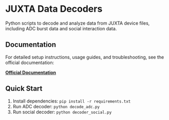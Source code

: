 # JUXTA Data Decoders

Python scripts to decode and analyze data from JUXTA device files, including ADC burst data and social interaction data.

## Documentation

For detailed setup instructions, usage guides, and troubleshooting, see the official documentation:

**[Official Documentation](https://wustl.box.com/s/ydv04efut93d4kj1okn7248t62rzhzla)**

## Quick Start

1. Install dependencies: `pip install -r requirements.txt`
2. Run ADC decoder: `python decode_adc.py`
3. Run social decoder: `python decoder_social.py`
